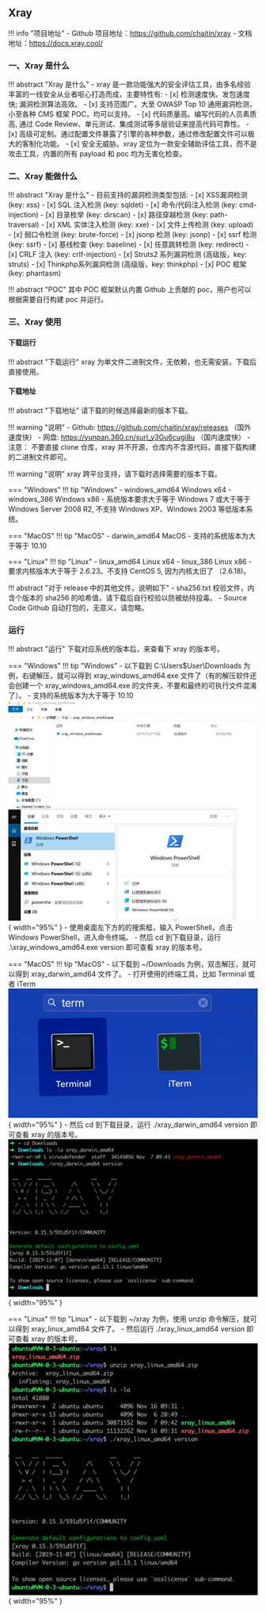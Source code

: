 
## Xray

!!! info "项目地址"
    - Github 项目地址：https://github.com/chaitin/xray
    - 文档地址：https://docs.xray.cool/

### 一、Xray 是什么

!!! abstract "Xray 是什么"
    - xray 是一款功能强大的安全评估工具，由多名经验丰富的一线安全从业者呕心打造而成，主要特性有:
        - [x] 检测速度快。发包速度快; 漏洞检测算法高效。
        - [x] 支持范围广。大至 OWASP Top 10 通用漏洞检测，小至各种 CMS 框架 POC，均可以支持。
        - [x] 代码质量高。编写代码的人员素质高, 通过 Code Review、单元测试、集成测试等多层验证来提高代码可靠性。
        - [x] 高级可定制。通过配置文件暴露了引擎的各种参数，通过修改配置文件可以极大的客制化功能。
        - [x] 安全无威胁。xray 定位为一款安全辅助评估工具，而不是攻击工具，内置的所有 payload 和 poc 均为无害化检查。

### 二、Xray 能做什么

!!! abstract "Xray 是什么"
    - 目前支持的漏洞检测类型包括:
        - [x] XSS漏洞检测 (key: xss)
        - [x] SQL 注入检测 (key: sqldet)
        - [x] 命令/代码注入检测 (key: cmd-injection)
        - [x] 目录枚举 (key: dirscan)
        - [x] 路径穿越检测 (key: path-traversal)
        - [x] XML 实体注入检测 (key: xxe)
        - [x] 文件上传检测 (key: upload)
        - [x] 弱口令检测 (key: brute-force)
        - [x] jsonp 检测 (key: jsonp)
        - [x] ssrf 检测 (key: ssrf)
        - [x] 基线检查 (key: baseline)
        - [x] 任意跳转检测 (key: redirect)
        - [x] CRLF 注入 (key: crlf-injection)
        - [x] Struts2 系列漏洞检测 (高级版，key: struts)
        - [x] Thinkphp系列漏洞检测 (高级版，key: thinkphp)
        - [x] POC 框架 (key: phantasm)

!!! abstract "POC"
    其中 POC 框架默认内置 Github 上贡献的 poc，用户也可以根据需要自行构建 poc 并运行。

### 三、Xray 使用

#### 下载运行

!!! abstract "下载运行"
    xray 为单文件二进制文件，无依赖，也无需安装，下载后直接使用。

#### 下载地址

!!! abstract "下载地址"
    请下载的时候选择最新的版本下载。

!!! warning "说明"
    - Github: https://github.com/chaitin/xray/releases （国外速度快）
    - 网盘: https://yunpan.360.cn/surl_y3Gu6cugi8u （国内速度快）
    - 注意： 不要直接 clone 仓库，xray 并不开源，仓库内不含源代码，直接下载构建的二进制文件即可。

!!! warning  "说明"
    xray 跨平台支持，请下载时选择需要的版本下载。

=== "Windows"
    !!! tip "Windows"
        - windows_amd64 Windows x64
        - windows_386 Windows x86
        - 系统版本要求大于等于 Windows 7 或大于等于 Windows Server 2008 R2, 不支持 Windows XP、Windows 2003 等低版本系统。

=== "MacOS"
    !!! tip "MacOS"
        - darwin_amd64 MacOS
        - 支持的系统版本为大于等于 10.10

=== "Linux"
    !!! tip "Linux"
        - linux_amd64 Linux x64
        - linux_386 Linux x86
        - 要求内核版本大于等于 2.6.23。不支持 CentOS 5, 因为内核太旧了 （2.6.18)。

!!! abstract "对于 release 中的其他文件，说明如下"
    - sha256.txt 校验文件，内含个版本的 sha256 的哈希值，请下载后自行校验以防被劫持投毒。
    - Source Code Github 自动打包的，无意义，请忽略。

### 运行

!!! abstract "运行"
    下载对应系统的版本后，来查看下 xray 的版本号。

=== "Windows"
    !!! tip "Windows"
        - 以下载到 C:\Users\$User\Downloads 为例，右键解压，就可以得到 xray_windows_amd64.exe 文件了（有的解压软件还会创建一个 xray_windows_amd64.exe 的文件夹，不要和最终的可执行文件混淆了）。
        - 支持的系统版本为大于等于 10.10
        ![Windows](../../img/question/xray1.png){ width="95%" }
        - 使用桌面左下方的的搜索框，输入 PowerShell，点击 Windows PowerShell，进入命令终端。
        - 然后 cd 到下载目录，运行 .\xray_windows_amd64.exe version 即可查看 xray 的版本号。

=== "MacOS"
    !!! tip "MacOS"
        - 以下载到 ~/Downloads 为例，双击解压，就可以得到 xray_darwin_amd64 文件了。
        - 打开使用的终端工具，比如 Terminal 或者 iTerm
        ![MacOS](../../img/question/xray2.png){ width="95%" }
        - 然后 cd 到下载目录，运行 ./xray_darwin_amd64 version 即可查看 xray 的版本号。
        ![MacOS](../../img/question/xray3.png){ width="95%" }

=== "Linux"
    !!! tip "Linux"
        - 以下载到 ~/xray 为例，使用 unzip 命令解压，就可以得到 xray_linux_amd64 文件了。
        - 然后运行 ./xray_linux_amd64 version 即可查看 xray 的版本号。
        ![Linux](../../img/question/xray4.png){ width="95%" }

